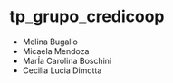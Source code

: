 # tp_grupo_credicoop
  - Melina Bugallo
  - Micaela Mendoza
  - MarÍa Carolina Boschini
  - Cecilia Lucia Dimotta
